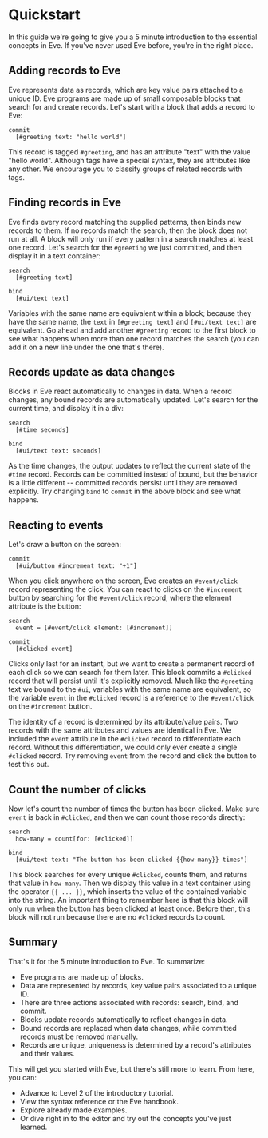 # Quickstart

In this guide we're going to give you a 5 minute introduction to the essential concepts in Eve. If you've never used Eve before, you're in the right place.

## Adding records to Eve

Eve represents data as records, which are key value pairs attached to a unique ID. Eve programs are made up of small composable blocks that search for and create records. Let's start with a block that adds a record to Eve:

```eve
commit
  [#greeting text: "hello world"]
```

This record is tagged `#greeting`, and has an attribute "text" with the value "hello world". Although tags have a special syntax, they are attributes like any other. We encourage you to classify groups of related records with tags.

## Finding records in Eve

Eve finds every record matching the supplied patterns, then binds new records to them. If no records match the search, then the block does not run at all. A block will only run if every pattern in a search matches at least one record. Let's search for the `#greeting` we just committed, and then display it in a text container:

```eve
search
  [#greeting text]

bind
  [#ui/text text]
```

Variables with the same name are equivalent within a block; because they have the same name, the `text` in `[#greeting text]` and `[#ui/text text]` are equivalent. Go ahead and add another `#greeting` record to the first block to see what happens when more than one record matches the search (you can add it on a new line under the one that's there). 

## Records update as data changes

Blocks in Eve react automatically to changes in data. When a record changes, any bound records are automatically updated. Let's search for the current time, and display it in a div:

```eve
search
  [#time seconds]

bind 
  [#ui/text text: seconds]
```

As the time changes, the output updates to reflect the current state of the `#time` record. Records can be committed instead of bound, but the behavior is a little different -- committed records persist until they are removed explicitly. Try changing `bind` to `commit` in the above block and see what happens.

## Reacting to events

Let's draw a button on the screen:

```eve
commit
  [#ui/button #increment text: "+1"]
```

When you click anywhere on the screen, Eve creates an `#event/click` record representing the click. You can react to clicks on the `#increment` button by searching for the `#event/click` record, where the element attribute is the button: 

```eve
search
  event = [#event/click element: [#increment]]

commit
  [#clicked event]
```

Clicks only last for an instant, but we want to create a permanent record of each click so we can search for them later. This block commits a `#clicked` record that will persist until it's explicitly removed. Much like the `#greeting` text we bound to the `#ui`, variables with the same name are equivalent, so the variable `event` in the `#clicked` record is a reference to the `#event/click` on the `#increment` button.

The identity of a record is determined by its attribute/value pairs. Two records with the same attributes and values are identical in Eve. We included the `event` attribute in the `#clicked` record to differentiate each record. Without this differentiation, we could only ever create a single `#clicked` record. Try removing `event` from the record and click the button to test this out.

## Count the number of clicks

Now let's count the number of times the button has been clicked. Make sure `event` is back in `#clicked`, and then we can count those records directly:

```eve
search
  how-many = count[for: [#clicked]]

bind
  [#ui/text text: "The button has been clicked {{how-many}} times"]
```

This block searches for every unique `#clicked`, counts them, and returns that value in `how-many`. Then we display this value in a text container using the operator `{{ ... }}`, which inserts the value of the contained variable into the string. An important thing to remember here is that this block will only run when the button has been clicked at least once. Before then, this block will not run because there are no `#clicked` records to count.

## Summary

That's it for the 5 minute introduction to Eve. To summarize:

- Eve programs are made up of blocks.
- Data are represented by records, key value pairs associated to a unique ID.
- There are three actions associated with records: search, bind, and commit.
- Blocks update records automatically to reflect changes in data.
- Bound records are replaced when data changes, while committed records must be removed manually.
- Records are unique, uniqueness is determined by a record's attributes and their values.

This will get you started with Eve, but there's still more to learn. From here, you can:

- Advance to Level 2 of the introductory tutorial.
- View the syntax reference or the Eve handbook.
- Explore already made examples.
- Or dive right in to the editor and try out the concepts you've just learned.